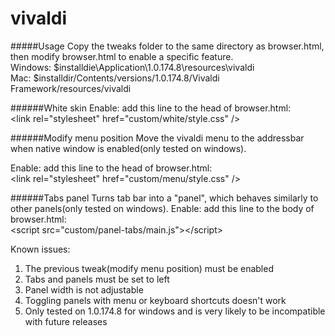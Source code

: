 # vivaldi

#####Usage
Copy the tweaks folder to the same directory as browser.html, then modify browser.html to enable a specific feature.<br>
Windows: $installdie\Application\1.0.174.8\resources\vivaldi<br>
Mac: $installdir/Contents/versions/1.0.174.8/Vivaldi Framework/resources/vivaldi

######White skin
Enable: add this line to the head of browser.html:<br>
&lt;link rel="stylesheet" href="custom/white/style.css" /&gt;

######Modify menu position
Move the vivaldi menu to the addressbar when native window is enabled(only tested on windows).

Enable: add this line to the head of browser.html:<br>
&lt;link rel="stylesheet" href="custom/menu/style.css" /&gt;

######Tabs panel
Turns tab bar into a "panel", which behaves similarly to other panels(only tested on windows).
Enable: add this line to the body of browser.html:<br>
&lt;script src="custom/panel-tabs/main.js"&gt;&lt;/script&gt;

Known issues:

1. The previous tweak(modify menu position) must be enabled
2. Tabs and panels must be set to left
3. Panel width is not adjustable
4. Toggling panels with menu or keyboard shortcuts doesn't work
5. Only tested on 1.0.174.8 for windows and is very likely to be incompatible with future releases
